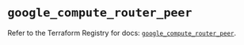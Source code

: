 # `google_compute_router_peer`

Refer to the Terraform Registry for docs: [`google_compute_router_peer`](https://registry.terraform.io/providers/hashicorp/google/6.18.1/docs/resources/compute_router_peer).
